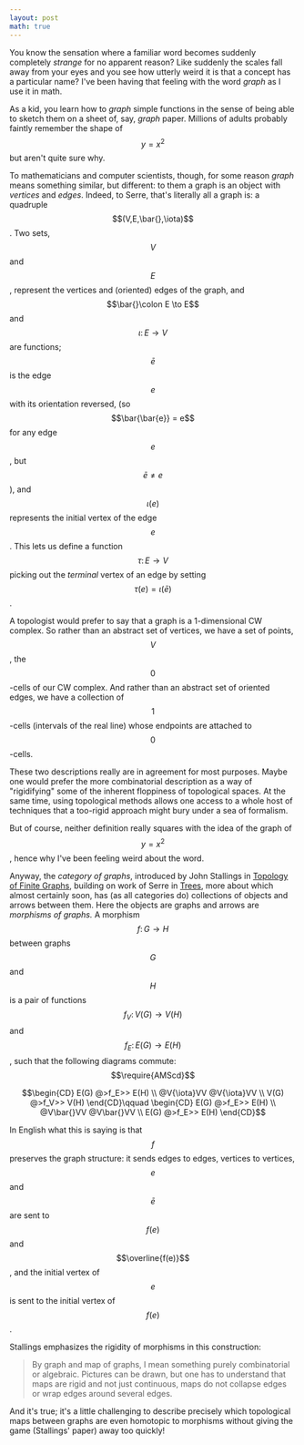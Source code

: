 ```yaml
---
layout: post
math: true
---
```

You know the sensation where a familiar word becomes suddenly
completely *strange* for no apparent reason? Like suddenly the scales
fall away from your eyes and you see how utterly weird it is that a
concept has a particular name? I've been having that feeling with the
word *graph* as I use it in math.

As a kid, you learn how to *graph* simple functions in the sense of 
being able to sketch them on a sheet of, say, *graph* paper. Millions
of adults probably faintly remember the shape of $$y = x^2$$ but aren't
quite sure why.

To mathematicians and computer scientists, though, for some reason *graph*
means something similar, but different: to them a graph is an object with
*vertices* and *edges*. Indeed, to Serre, that's literally all a graph is:
a quadruple $$(V,E,\bar{},\iota)$$. Two sets, $$V$$ and $$E$$, represent the
vertices and (oriented) edges of the graph, and $$\bar{}\colon E \to E$$ and
$$\iota\colon E \to V$$ are functions; $$\bar{e}$$ is the edge $$e$$ with its
orientation reversed, (so $$\bar{\bar{e}} = e$$ for any edge $$e$$, but
$$\bar e \neq e$$), and
$$\iota(e)$$ represents the initial vertex of the edge $$e$$. This lets us
define a function $$\tau\colon E \to V$$ picking out the *terminal* vertex
of an edge by setting $$\tau(e) = \iota(\bar{e})$$.

A topologist would prefer to say that a graph is a 1-dimensional CW complex.
So rather than an abstract set of vertices, we have a set of points, $$V$$,
the $$0$$-cells of our CW complex. And rather than an abstract set of oriented
edges, we have a collection of $$1$$-cells (intervals of the real line) 
whose endpoints are attached to $$0$$-cells.

These two descriptions really are in agreement for most purposes. Maybe one would
prefer the more combinatorial description as a way of "rigidifying" some of the
inherent floppiness of topological spaces. At the same time, using topological methods
allows one access to a whole host of techniques that a too-rigid approach might bury
under a sea of formalism.

But of course, neither definition really squares with the idea of the graph of
$$y = x^2$$, hence why I've been feeling weird about the word.

Anyway, the *category of graphs*, introduced by John Stallings in
[Topology of Finite Graphs](https://www2.math.ou.edu/~nbrady/teaching/s11-5863/stallings.pdf),
building on work of Serre in [Trees](https://d-nb.info/965816907/04), more about which
almost certainly soon, has (as all categories do)
collections of objects and arrows between them.
Here the objects are graphs and arrows are *morphisms of graphs.* 
A morphism $$f\colon G \to H$$ between
graphs $$G$$ and $$H$$ is a pair of functions $$f_V\colon V(G) \to V(H)$$ 
and $$f_E\colon E(G) \to E(H)$$, such that the following diagrams commute:
$$\require{AMScd}$$

$$\begin{CD}
E(G) @>f_E>> E(H) \\
@V{\iota}VV @V{\iota}VV \\
V(G) @>f_V>> V(H)
\end{CD}\qquad
\begin{CD}
E(G) @>f_E>> E(H) \\
@V\bar{}VV @V\bar{}VV \\
E(G) @>f_E>> E(H)
\end{CD}$$

In English what this is saying is that $$f$$ preserves the graph structure:
it sends edges to edges, vertices to vertices, $$e$$ and $$\bar e$$ are sent
to $$f(e)$$ and $$\overline{f(e)}$$, and the initial vertex of $$e$$ is
sent to the initial vertex of $$f(e)$$.

Stallings emphasizes the rigidity of morphisms in this construction:

> By graph and map of graphs, I mean something purely combinatorial or
algebraic. Pictures can be drawn, but one has to understand that maps are
rigid and not just continuous, maps do not collapse edges or wrap edges
around several edges.

And it's true; it's a little challenging to describe precisely which
topological maps between graphs are even homotopic to morphisms without
giving the game (Stallings' paper) away too quickly!

